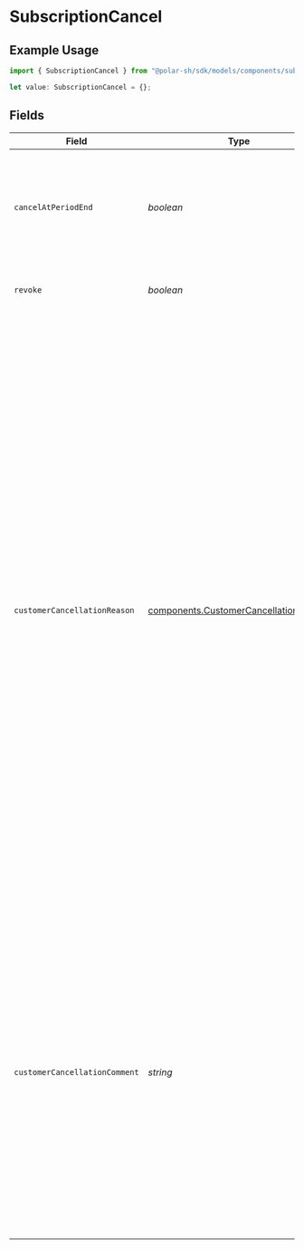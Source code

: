 # SubscriptionCancel

## Example Usage

```typescript
import { SubscriptionCancel } from "@polar-sh/sdk/models/components/subscriptioncancel.js";

let value: SubscriptionCancel = {};
```

## Fields

| Field                                                                                                                                                                                                                                                                                                                                                                                                                                                                                                                                                                                                                                                                                                                      | Type                                                                                                                                                                                                                                                                                                                                                                                                                                                                                                                                                                                                                                                                                                                       | Required                                                                                                                                                                                                                                                                                                                                                                                                                                                                                                                                                                                                                                                                                                                   | Description                                                                                                                                                                                                                                                                                                                                                                                                                                                                                                                                                                                                                                                                                                                |
| -------------------------------------------------------------------------------------------------------------------------------------------------------------------------------------------------------------------------------------------------------------------------------------------------------------------------------------------------------------------------------------------------------------------------------------------------------------------------------------------------------------------------------------------------------------------------------------------------------------------------------------------------------------------------------------------------------------------------- | -------------------------------------------------------------------------------------------------------------------------------------------------------------------------------------------------------------------------------------------------------------------------------------------------------------------------------------------------------------------------------------------------------------------------------------------------------------------------------------------------------------------------------------------------------------------------------------------------------------------------------------------------------------------------------------------------------------------------- | -------------------------------------------------------------------------------------------------------------------------------------------------------------------------------------------------------------------------------------------------------------------------------------------------------------------------------------------------------------------------------------------------------------------------------------------------------------------------------------------------------------------------------------------------------------------------------------------------------------------------------------------------------------------------------------------------------------------------- | -------------------------------------------------------------------------------------------------------------------------------------------------------------------------------------------------------------------------------------------------------------------------------------------------------------------------------------------------------------------------------------------------------------------------------------------------------------------------------------------------------------------------------------------------------------------------------------------------------------------------------------------------------------------------------------------------------------------------- |
| `cancelAtPeriodEnd`                                                                                                                                                                                                                                                                                                                                                                                                                                                                                                                                                                                                                                                                                                        | *boolean*                                                                                                                                                                                                                                                                                                                                                                                                                                                                                                                                                                                                                                                                                                                  | :heavy_minus_sign:                                                                                                                                                                                                                                                                                                                                                                                                                                                                                                                                                                                                                                                                                                         | Cancel an active subscription once the current period ends.<br/><br/>Or uncancel a subscription currently set to be revoked at period end.                                                                                                                                                                                                                                                                                                                                                                                                                                                                                                                                                                                 |
| `revoke`                                                                                                                                                                                                                                                                                                                                                                                                                                                                                                                                                                                                                                                                                                                   | *boolean*                                                                                                                                                                                                                                                                                                                                                                                                                                                                                                                                                                                                                                                                                                                  | :heavy_minus_sign:                                                                                                                                                                                                                                                                                                                                                                                                                                                                                                                                                                                                                                                                                                         | Cancel and revoke an active subscription immediately                                                                                                                                                                                                                                                                                                                                                                                                                                                                                                                                                                                                                                                                       |
| `customerCancellationReason`                                                                                                                                                                                                                                                                                                                                                                                                                                                                                                                                                                                                                                                                                               | [components.CustomerCancellationReason](../../models/components/customercancellationreason.md)                                                                                                                                                                                                                                                                                                                                                                                                                                                                                                                                                                                                                             | :heavy_minus_sign:                                                                                                                                                                                                                                                                                                                                                                                                                                                                                                                                                                                                                                                                                                         | Customer reason for cancellation.<br/><br/>Helpful to monitor reasons behind churn for future improvements.<br/><br/>Only set this in case your own service is requesting the reason from the<br/>customer. Or you know based on direct conversations, i.e support, with<br/>the customer.<br/><br/>* `too_expensive`: Too expensive for the customer.<br/>* `missing_features`: Customer is missing certain features.<br/>* `switched_service`: Customer switched to another service.<br/>* `unused`: Customer is not using it enough.<br/>* `customer_service`: Customer is not satisfied with the customer service.<br/>* `low_quality`: Customer is unhappy with the quality.<br/>* `too_complex`: Customer considers the service too complicated.<br/>* `other`: Other reason(s). |
| `customerCancellationComment`                                                                                                                                                                                                                                                                                                                                                                                                                                                                                                                                                                                                                                                                                              | *string*                                                                                                                                                                                                                                                                                                                                                                                                                                                                                                                                                                                                                                                                                                                   | :heavy_minus_sign:                                                                                                                                                                                                                                                                                                                                                                                                                                                                                                                                                                                                                                                                                                         | Customer feedback and why they decided to cancel.<br/><br/>**IMPORTANT:**<br/>Do not use this to store internal notes! It's intended to be input<br/>from the customer and is therefore also available in their Polar<br/>purchases library.<br/><br/>Only set this in case your own service is requesting the reason from the<br/>customer. Or you copy a message directly from a customer<br/>conversation, i.e support.                                                                                                                                                                                                                                                                                                 |